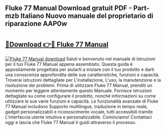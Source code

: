 ## Fluke 77 Manual Download gratuit PDF - Part-mzb Italiano Nuovo manuale del proprietario di riparazione AAP0w

# <h2><a href="http://dfaae1o.blite.top/?on=Fluke+77+Manual">🔗Download 👉🔴 Fluke 77 Manual</a></h2>

[![Fluke 77 Manual download](https://i.imgur.com/lujVjoI.png)](http://dfaae1o.blite.top/?on=Fluke+77+Manual)
Saluti e benvenuto nel manuale di Istruzioni per il tuo Fluke 77 Manual appena assemblato. Questa guida è appositamente progettata per aiutarti a iniziare con il tuo prodotto e darti una conoscenza approfondita delle sue caratteristiche, funzioni e capacità. Troverai istruzioni dettagliate per L'installazione, L'uso, la manutenzione e la risoluzione dei problemi. Prima di utilizzare Fluke 77 Manual, prenditi un momento per leggere attentamente questo Manuale. Fornisce istruzioni dettagliate su come configurare il prodotto, nonché informazioni su come utilizzare le sue varie funzioni e capacità. Le funzionalità avanzate di Fluke 77 Manual includono Supporto multilingue, traduzione in tempo reale, gadget personalizzabili e riconoscimento vocale, tutti accessibili tramite L'interfaccia utente intuitiva e personalizzabile. Cominciamo! Contattaci oggi e lascia che Fluke 77 Manual ti guidi attraverso il processo.
